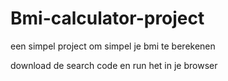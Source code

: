 # Bmi-calculator-project
een simpel project om simpel je bmi te berekenen


download de search code en run het in je browser
